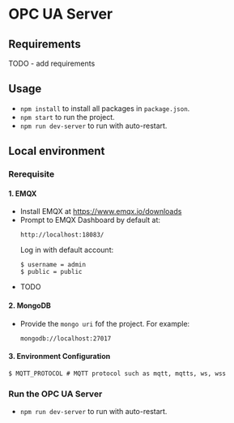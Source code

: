 # OPC UA Server

## Requirements
TODO - add requirements

## Usage
- `npm install` to install all packages in `package.json`.
- `npm start` to run the project.
- `npm run dev-server` to run with auto-restart.

## Local environment

### Rerequisite

#### 1. EMQX
- Install EMQX at https://www.emqx.io/downloads
- Prompt to EMQX Dashboard by default at:
    ```shell
    http://localhost:18083/
    ```
  Log in with default account:
    ```shell
    $ username = admin
    $ public = public
    ```
- TODO

#### 2. MongoDB
- Provide the `mongo uri` fof the project. For example:
    ```shell
    mongodb://localhost:27017
    ```

#### 3. Environment Configuration
```shell
$ MQTT_PROTOCOL # MQTT protocol such as mqtt, mqtts, ws, wss
```

### Run the OPC UA Server
- `npm run dev-server` to run with auto-restart.